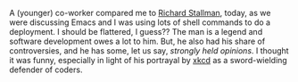 A (younger) co-worker compared me to
[Richard Stallman](https://en.wikipedia.org/wiki/Richard_Stallman), today, as we
were discussing Emacs and I was using lots of shell commands to do a deployment.
I should be flattered, I guess??  The man is a legend and software development
owes a lot to him.  But, he also had his share of controversies, and he has
some, let us say, _strongly held opinions_.  I thought it was funny, especially
in light of his portrayal by [xkcd](https://xkcd.com/225/) as a sword-wielding
defender of coders.
